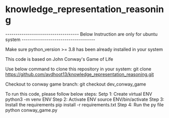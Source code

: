# knowledge_representation_reasoning

------------------------------------ Below Instruction are only for ubuntu system ------------------------------------

Make sure python_version >= 3.8 has been already installed in your system

This code is based on John Conway's Game of Life

Use below command to clone this repository in your system: 
git clone https://github.com/avdhoot13/knowledge_representation_reasoning.git

Checkout to conway game branch: 
git checkout dev_conway_game

To run this code, please follow below steps:
Setp 1: Create virtual ENV
    python3 -m venv ENV
Step 2: Activate ENV
    source ENV/bin/activate
Step 3: Install the requirements
    pip install -r requirements.txt
Step 4: Run the py file
    python conway_game.py